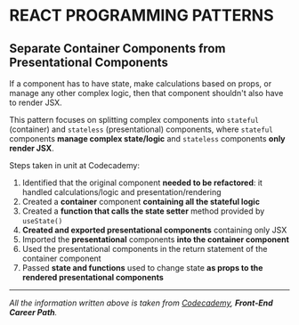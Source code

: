 # REACT PROGRAMMING PATTERNS

## Separate Container Components from Presentational Components

If a component has to have state, make calculations based on props, or manage any other complex logic, then that component shouldn't also have to render JSX.

This pattern focuses on splitting complex components into `stateful` (container) and `stateless` (presentational) components, where `stateful` components **manage complex state/logic** and `stateless` components **only render JSX**.

Steps taken in unit at Codecademy:

1. Identified that the original component **needed to be refactored**: it handled calculations/logic and presentation/rendering
2. Created a **container** component **containing all the stateful logic**
3. Created a **function that calls the state setter** method provided by `useState()`
4. **Created and exported presentational components** containing only JSX
5. Imported the **presentational** components **into the container component**
6. Used the presentational components in the return statement of the container component
7. Passed **state and functions** used to change state **as props to the rendered presentational components**

---
 _All the information written above is taken from [Codecademy](https://www.codecademy.com), **Front-End Career Path**._